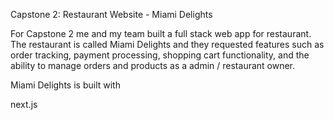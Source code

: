 Capstone 2: Restaurant Website - Miami Delights

For Capstone 2 me and my team built a full stack web app for restaurant. The restaurant is called Miami Delights and they requested features
such as order tracking, payment processing, shopping cart functionality, and the ability to manage orders and products as a admin / restaurant owner.

Miami Delights is built with

next.js
